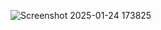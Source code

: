 ![Screenshot 2025-01-24 173825](https://github.com/user-attachments/assets/2a47cfe9-9e23-44d0-a993-61fa3b5739aa)
